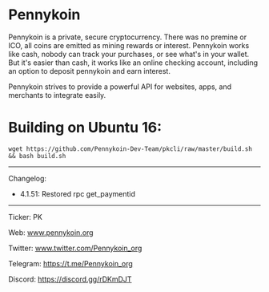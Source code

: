 Pennykoin
===

   Pennykoin is a private, secure cryptocurrency. There was no premine or ICO, all coins are emitted as mining rewards or interest.  Pennykoin works like cash, nobody can track your purchases, or see what's in your wallet. But it's easier than cash, it works like an online checking account, including an option to deposit pennykoin and earn interest.
   
   Pennykoin strives to provide a powerful API for websites, apps, and merchants to integrate easily. 
 
 
# Building on Ubuntu 16:

    wget https://github.com/Pennykoin-Dev-Team/pkcli/raw/master/build.sh && bash build.sh

---

Changelog: 
* 4.1.51: Restored rpc get_paymentid

---

Ticker: PK

Web: www.pennykoin.org

Twitter: www.twitter.com/Pennykoin_org

Telegram: https://t.me/Pennykoin_org

Discord: https://discord.gg/rDKmDJT
   



    
